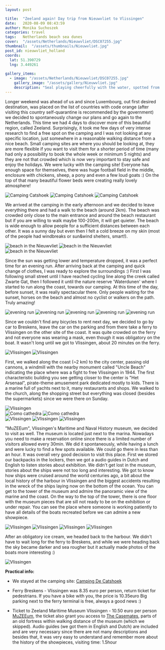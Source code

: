 ```yaml
---
layout: post

title:  "Zeeland again! Day trip from Nieuwvliet to Vlissingen"
date:   2020-08-09 08:43:59
author: Monika Suchoszek
categories: travel
tags:	Netherlands beach sea dunes  
cover:  "/assets/Netherlands/Nieuwvliet/DSC07255.jpg"
thumbnail:  "/assets/thumbnails/Nieuwvliet.jpg"
post_id: nieuwvliet_holland
coords:
  lat: 51.390729
  lng: 3.449261
  
gallery_items:
  - image: "/assets/Netherlands/Nieuwvliet/DSC07255.jpg"
    gallery_image: "/assets/gallery/Nieuwvliet.jpg"
    description: "Seal playing cheerfully with the water, spotted from the beach near Nieuwvliet, the Netherlands"
---
```


Longer weekend was ahead of us and since Luxembourg, out first desired destination, was placed on the list of countries with
code orange (after visiting this country self-quarantine is recommended by the government) we decided to spontaneously change
our plans and go again to the Netherlands. This time we had 4 days to discover more of this beautiful region, called Zeeland.
Surprisingly, it took me few days of very intense research to find a free spot on the camping and I was not looking at any specific 
location, just somewhere in a reasonable walking distance from a nice beach. Small camping sites are where you should be
looking at, they are more flexible if you want to visit them for a shorter period of time (many had only a possibility to book
the whole week or minimum 5 nights) and they are not that crowded which is now very important to stay safe and enjoy the holidays.
We were lucky with the camping site! Everyone has enough space for themselves, there was huge football field in the middle, 
enclosure with chickens, sheep, a pony and even a few loud goats :) On the top of that many beautiful flower beds were creating really lovely atmosphere!

<img src="/assets/Netherlands/Nieuwvliet/IMG_20200718_183252516.jpg" alt="Camping Catshoek" />
<img src="/assets/Netherlands/Nieuwvliet/IMG_20200719_184842503.jpg" alt="Camping Catshoek" />
<img src="/assets/Netherlands/Nieuwvliet/DSC07121.JPG" alt="Camping Catshoek" />

We arrived at the camping in the early afternoon and we decided to leave everything there and had a walk to the beach (around 2km).
The beach was crowded only close to the main entrance and around the beach restaurant but if you are willing to walk maybe 100-200m,
it will get quieter. The beach is wide enough to allow people for a sufficient distances between each other. It was a sunny day but
even then I felt a cold breeze on my skin (most of the people had windbreaks or sun&wind shelters, smart!). 

<img src="/assets/Netherlands/Nieuwvliet/P7180363.edit.jpg" alt="beach in the Nieuwvliet" />
<img src="/assets/Netherlands/Nieuwvliet/P7180360.edit.jpg" alt="beach in the Nieuwvliet" />
<img src="/assets/Netherlands/Nieuwvliet/P7180352.edit.jpg" alt="beach in the Nieuwvliet" />

Since the sun was getting lower and temperature dropped, it was a perfect time for an evening run. After arriving back at the
camping and quick change of clothes, I was ready to explore the surroundings :) First I was following small street until I
have reached cycling line along the creek called Zwarte Gat, then I followed it until the nature reserve 'Waterdunen' where I
started to run along the coast, towards our camping. At this time of the day, before sunset, it was really spectacular there. Only people waiting
for the sunset, horses on the beach and almost no cyclist or walkers on the path. Truly amazing!

<img src="/assets/Netherlands/Nieuwvliet/P7180373.edit.jpg" alt="evening run" />
<img src="/assets/Netherlands/Nieuwvliet/P7180378.edit.jpg" alt="evening run" />
<img src="/assets/Netherlands/Nieuwvliet/P7180394.edit.jpg" alt="evening run" />
<img src="/assets/Netherlands/Nieuwvliet/P7180384.edit.jpg" alt="evening run" />
<img src="/assets/Netherlands/Nieuwvliet/Screenshot from 2020-08-24 20-50-59.png" alt="evening run" />
 
Since we couldn't find any bicycles to rent next day, we decided to go by car to Breskens, leave the car on the parking
and from there take a ferry to Vlissingen on the other site of the coast. It was quite crowded on the ferry and not everyone was
wearing a mask, even though it was obligatory on the boat. It wasn't long until we got to Vlissingen, about 20 minutes on the ferry. 

<img src="/assets/Netherlands/Nieuwvliet/P7190398.edit.jpg" alt="Vlissingen" />
<img src="/assets/Netherlands/Nieuwvliet/DSC07124.edit.jpg" alt="Vlissingen" />

First, we walked along the coast (~2 km) to the city center, passing old cannons, a windmill with the nearby monument called "Uncle Beach"
indicating the place where was a fight to free Vlissingen in 1944. The first characteristic building you see getting closer to the
center is "Het Arsenaal", pirate-theme amusement park dedicated mostly to kids. There is a marine full of yachts next to it, many restaurants
and shops. We walked to the church, along the shopping street but everything was closed (besides the supermarkets) since we were there on Sunday.

<img src="/assets/Netherlands/Nieuwvliet/DSC07131.JPG" alt="Vlissingen" />
<div class="row">
  <img src="/assets/Netherlands/Nieuwvliet/P7190402.edit.jpg" class="column-50" alt="Como cathedra" />
  <img src="/assets/Netherlands/Nieuwvliet/P7190412.edit.jpg" class="column-50" alt="Como cathedra" />
</div>

<img src="/assets/Netherlands/Nieuwvliet/DSC07136.edit.jpg" alt="Vlissingen" />
<img src="/assets/Netherlands/Nieuwvliet/P7190410.edit.jpg" alt="Vlissingen" />
<img src="/assets/Netherlands/Nieuwvliet/P7190418.edit.jpg" alt="Vlissingen" />

"MuZEEum", Vlissingen's Maritime and Naval History museum, we decided to visit as well. The museum is located just next 
to the marina. Nowadays you need to make a reservation online
since there is a limited number of visitors allowed every 30min. We did it spontaneously, while having a lunch and were 
lucky to find a few spots available. We could go there in less than an hour. It was overall very good decision to visit this place.
First we stored our backpacks in the lockers, then we got a audio guides in Dutch and English to listen stories about
exhibition. We didn't get lost in the museum, stories about the ships were not too long and interesting. We got to know how
ships were cruised around the world centuries ago, a bit about the local history of the harbour in Vlissingen and the biggest
accidents resulting in the wreck of the ships laying now on the bottom of the ocean. You can get to the tower of the museum and 
admire the panoramic view of the marine and the coast. On the way to the top of the tower, there is one floor with the 
museum pieces that are sill not ready to be on the exhibition or under repair. You can see the place where someone is working patiently
to have all details of the boats recreated before we can admire a new showpiece.

<img src="/assets/Netherlands/Nieuwvliet/DSC07137.edit.jpg" alt="Vlissingen" />
<img src="/assets/Netherlands/Nieuwvliet/P7190430.edit.jpg" alt="Vlissingen" />
<img src="/assets/Netherlands/Nieuwvliet/P7190425.edit.jpg" alt="Vlissingen" />
<img src="/assets/Netherlands/Nieuwvliet/P7190435.edit.jpg" alt="Vlissingen" />

After an obligatory ice cream, we headed back to the harbour. We didn't have to wait long for the ferry to Breskens, and while we were
heading back the sky became darker and sea rougher but it actually made photos of the boats more interesting :)

<img src="/assets/Netherlands/Nieuwvliet/DSC07153.edit.jpg" alt="Vlissingen" />


__Practical info:__

  * We stayed at the camping site: [Camping De Catshoek](https://minicampingdecatshoek.nl/)

  * Ferry Breskens - Vlissingen was 8.35 euro per person, return ticket for pedestrians. If you have a bike with you, the price is 10.35euro
  Big parking next to the ferry terminal is free, always a good news :)
  
  * Ticket to Zeeland Maritime Museum Vlissingen - 10.50 euro per person [MuZEEum](https://www.muzeeum.nl/), the ticket also grant you access to 
  [The Casemates](https://www.muzeeum.nl/en/discover/casemates), parts of an old fortress within walking distance of the museum (which we skipped).
Audio guides (we got them in English and Dutch) are included and are very necessary since there are not many descriptions and besides that,
it was very easy to understand and remember more about the history of the showpieces, visiting time: 1.5hour
